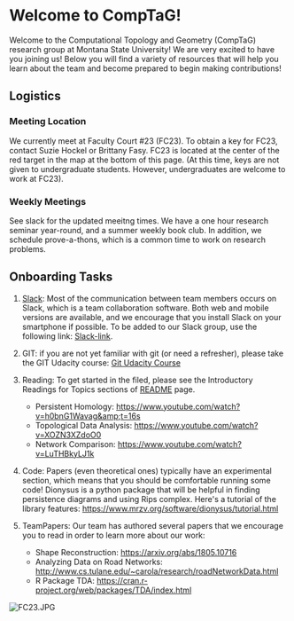# Welcome to CompTaG!

Welcome to the Computational Topology and Geometry (CompTaG) research group at
Montana State University! We are very excited to have you joining us! Below
you will find a variety of resources that will help you learn about the team
and become prepared to begin making contributions!

## Logistics

### Meeting Location
We currently meet at Faculty Court #23 (FC23). To obtain a
key for FC23, contact Suzie Hockel or Brittany Fasy. FC23 is located at the
center of the red target in the map at the bottom of this page.  (At this time,
keys are not given to undergraduate students.  However, undergraduates are
welcome to work at FC23).

### Weekly Meetings
See slack for the updated meeitng times.  We have a one hour research seminar
year-round, and a summer weekly book club.  In addition, we schedule
prove-a-thons, which is a common time to work on research problems.

## Onboarding Tasks

1. [Slack](https://alice-storytelling.slack.com/home): Most of the
   communication between team members occurs on Slack, which is a team
   collaboration software. Both web and mobile versions are available, and we
   encourage that you install Slack on your smartphone if possible. To be added
   to our Slack group, use the following link:
   [Slack-link](https://join.slack.com/t/tda-at-msu/shared_invite/enQtMjk4NDIwMjY2MDY2LTNhYTYwOWRjNWM3ZGU2MzdlODFkOTA5MzNiNTFmMDQyZTc2NzkxNGNjMjlmZGFjZGZlNmEyYTE2MjBhMGFhMjE).

2. GIT: if you are not yet familiar with git (or need a refresher), please take
   the GIT Udacity course:
    [Git Udacity Course](https://www.udacity.com/course/how-to-use-git-and-github--ud775)

3. Reading: To get started in the filed, please see the Introductory Readings
   for Topics sections of
   [README](https://github.com/compTAG/student-resources#introductory-readings-for-topics)
   page.
    * Persistent Homology: https://www.youtube.com/watch?v=h0bnG1Wavag&amp;t=16s 
    * Topological Data Analysis: https://www.youtube.com/watch?v=XOZN3XZdoO0
    * Network Comparison: https://www.youtube.com/watch?v=LuTHBkyLJ1k

4. Code: Papers (even theoretical ones) typically have an experimental section,
   which means that you should be comfortable running some code!  Dionysus is a python 
   package that will be helpful in finding persistence diagrams and using Rips complex. 
   Here's a tutorial of the library features: https://www.mrzv.org/software/dionysus/tutorial.html

5. TeamPapers: Our team has authored several papers that we encourage you to read in order to learn more about our work: 
    * Shape Reconstruction: https://arxiv.org/abs/1805.10716
    * Analyzing Data on Road Networks: http://www.cs.tulane.edu/~carola/research/roadNetworkData.html
    * R Package TDA: https://cran.r-project.org/web/packages/TDA/index.html



![FC23.JPG](https://bitbucket.org/repo/KExLyg/images/1209928963-FC23.JPG)

